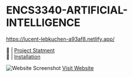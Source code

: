 # ENCS3340-ARTIFICIAL-INTELLIGENCE
https://lucent-lebkuchen-a93af8.netlify.app/

🔗 | [Project Statment](Project1/README.md)  <br>
🔗 | [Installation](https://lucent-lebkuchen-a93af8.netlify.app)<br>

![Website Screenshot](https://lucent-lebkuchen-a93af8.netlify.app/)
[Visit Website](https://lucent-lebkuchen-a93af8.netlify.app/)
